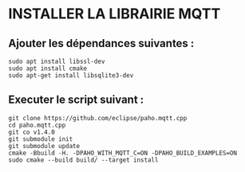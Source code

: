 # INSTALLER LA LIBRAIRIE MQTT

## Ajouter les dépendances suivantes :

```
sudo apt install libssl-dev
sudo apt install cmake
sudo apt-get install libsqlite3-dev
```


## Executer le script suivant :

```
git clone https://github.com/eclipse/paho.mqtt.cpp
cd paho.mqtt.cpp
git co v1.4.0
git submodule init
git submodule update
cmake -Bbuild -H. -DPAHO_WITH_MQTT_C=ON -DPAHO_BUILD_EXAMPLES=ON
sudo cmake --build build/ --target install
```